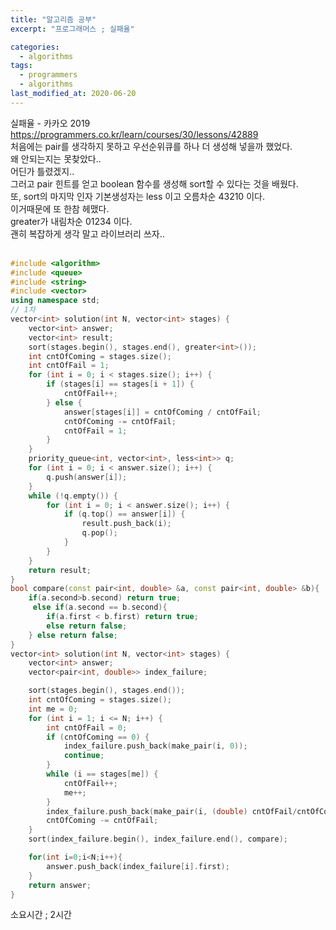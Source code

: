 ```yaml
---
title: "알고리즘 공부"
excerpt: "프로그래머스 ; 실패율"

categories:
  - algorithms
tags:
  - programmers
  - algorithms
last_modified_at: 2020-06-20
---
```


실패율 - 카카오 2019  
<https://programmers.co.kr/learn/courses/30/lessons/42889>  
처음에는 pair를 생각하지 못하고 우선순위큐를 하나 더 생성해 넣을까 했었다.  
왜 안되는지는 못찾았다..  
어딘가 틀렸겠지..  
그러고 pair 힌트를 얻고 boolean 함수를 생성해 sort할 수 있다는 것을 배웠다.  
또, sort의 마지막 인자 기본생성자는 less 이고 오름차순 43210 이다.  
이거때문에 또 한참 헤맸다.  
greater가 내림차순 01234 이다.  
괜히 복잡하게 생각 말고 라이브러리 쓰자..  
<br>
```cpp
#include <algorithm>
#include <queue>
#include <string>
#include <vector>
using namespace std;
// 1차
vector<int> solution(int N, vector<int> stages) {
    vector<int> answer;
    vector<int> result;
    sort(stages.begin(), stages.end(), greater<int>());
    int cntOfComing = stages.size();
    int cntOfFail = 1;
    for (int i = 0; i < stages.size(); i++) {
        if (stages[i] == stages[i + 1]) {
            cntOfFail++;
        } else {
            answer[stages[i]] = cntOfComing / cntOfFail;
            cntOfComing -= cntOfFail;
            cntOfFail = 1;
        }
    }
    priority_queue<int, vector<int>, less<int>> q;
    for (int i = 0; i < answer.size(); i++) {
        q.push(answer[i]);
    }
    while (!q.empty()) {
        for (int i = 0; i < answer.size(); i++) {
            if (q.top() == answer[i]) {
                result.push_back(i);
                q.pop();
            }
        }
    }
    return result;
}
bool compare(const pair<int, double> &a, const pair<int, double> &b){
    if(a.second>b.second) return true;
     else if(a.second == b.second){
        if(a.first < b.first) return true;
        else return false;
    } else return false;
}
vector<int> solution(int N, vector<int> stages) {
    vector<int> answer;
    vector<pair<int, double>> index_failure;

    sort(stages.begin(), stages.end());
    int cntOfComing = stages.size();
    int me = 0;
    for (int i = 1; i <= N; i++) {
        int cntOfFail = 0;
        if (cntOfComing == 0) {
            index_failure.push_back(make_pair(i, 0));
            continue;
        }
        while (i == stages[me]) {
            cntOfFail++;
            me++;
        }
        index_failure.push_back(make_pair(i, (double) cntOfFail/cntOfComing));
        cntOfComing -= cntOfFail;
    }
    sort(index_failure.begin(), index_failure.end(), compare);

    for(int i=0;i<N;i++){
        answer.push_back(index_failure[i].first);
    }
    return answer;
}
```
소요시간 ; 2시간
